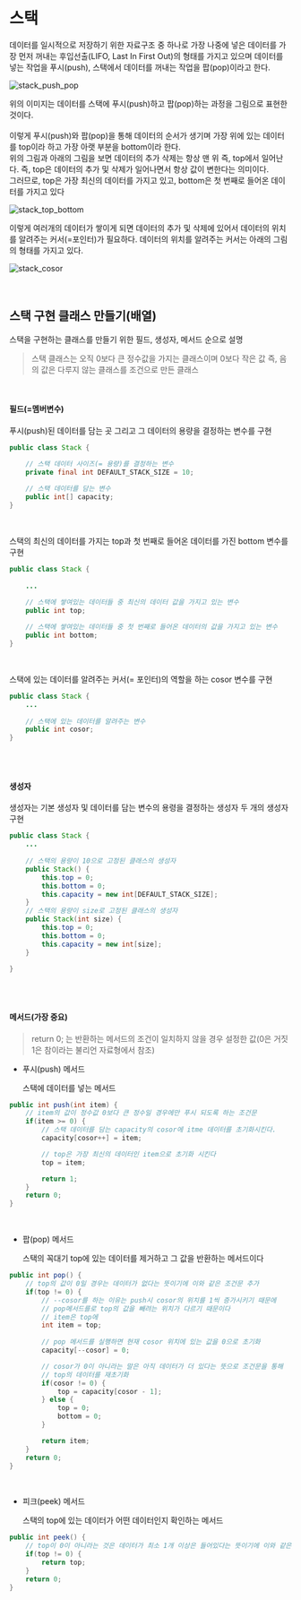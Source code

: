# 스택

데이터를 일시적으로 저장하기 위한 자료구조 중 하나로 가장 나중에 넣은 데이터를 가장 먼저 꺼내는
후입선출(LIFO, Last In First Out)의 형태를 가지고 있으며 데이터를 넣는 작업을 푸시(push), 스택에서 데이터를
꺼내는 작업을 팝(pop)이라고 한다.

![stack_push_pop](https://github.com/Yoojeebee/alogorithm/blob/master/src/images/stack_push_pop.jpg?raw=true) 
  
위의 이미지는 데이터를 스택에 푸시(push)하고 팝(pop)하는 과정을 그림으로 표현한 것이다.  
<br/>
이렇게 푸시(push)와 팝(pop)을 통해 데이터의 순서가 생기며 가장 위에 있는 데이터를 top이라 하고 가장 아랫 부분을
bottom이라 한다.  
위의 그림과 아래의 그림을 보면 데이터의 추가 삭제는 항상 맨 위 즉, top에서 일어난다. 즉, top은 데이터의 추가 및 삭제가 일어나면서 
항상 값이 변한다는 의미이다.  
그러므로, top은 가장 최신의 데이터를 가지고 있고, bottom은 첫 번째로 들어온 데이터를 가지고 있다 

![stack_top_bottom](https://github.com/Yoojeebee/alogorithm/blob/master/src/images/stack_top_bottom.jpg?raw=true)

이렇게 여러개의 데이터가 쌓이게 되면 데이터의 추가 및 삭제에 있어서 데이터의 위치를 알려주는 커서(=포인터)가 필요하다.
데이터의 위치를 알려주는 커서는 아래의 그림의 형태를 가지고 있다.

![stack_cosor](https://github.com/Yoojeebee/alogorithm/blob/master/src/images/stack_cosor.jpg?raw=true)

<br/>
  
## 스택 구현 클래스 만들기(배열)
스택을 구현하는 클래스를 만들기 위한 필드, 생성자, 메서드 순으로 설명<br/>

> 스택 클래스는 오직 0보다 큰 정수값을 가지는 클래스이며 0보다 작은 값 즉, 음의 값은 다루지 않는 클래스를 조건으로 만든 클래스

<br/>

#### 필드(=멤버변수)
푸시(push)된 데이터를 담는 곳 그리고 그 데이터의 용량을 결정하는 변수를 구현
~~~java
public class Stack {

    // 스택 데이터 사이즈(= 용량)를 결정하는 변수
    private final int DEFAULT_STACK_SIZE = 10;    
    
    // 스택 데이터를 담는 변수
    public int[] capacity;
}
~~~
<br/>

스택의 최신의 데이터를 가지는 top과 첫 번째로 들어온 데이터를 가진 bottom 변수를 구현
```java
public class Stack {
    
    ...

    // 스택에 쌓여있는 데이터들 중 최신의 데이터 값을 가지고 있는 변수
    public int top;
    
    // 스택에 쌓여있는 데이터들 중 첫 번째로 들어온 데이터의 값을 가지고 있는 변수
    public int bottom;
}
```
<br/>

스택에 있는 데이터를 알려주는 커서(= 포인터)의 역할을 하는 cosor 변수를 구현
```java
public class Stack {
    ...
    
    // 스택에 있는 데이터를 알려주는 변수
    public int cosor;
}
```
<br/>
<br/>
  
#### 생성자
생성자는 기본 생성자 및 데이터를 담는 변수의 용령을 결정하는 생성자 두 개의 생성자 구현
```java
public class Stack {
    ...
    
    // 스택의 용량이 10으로 고정된 클래스의 생성자
    public Stack() {
        this.top = 0;
        this.bottom = 0;
        this.capacity = new int[DEFAULT_STACK_SIZE];
    }
    // 스택의 용량이 size로 고정된 클래스의 생성자
    public Stack(int size) {
        this.top = 0;
        this.bottom = 0;
        this.capacity = new int[size];
    }

}
```
<br/>
<br/>
  
#### 메서드(가장 중요)
> return 0; 는 반환하는 메서드의 조건이 일치하지 않을 경우 설정한 값(0은 거짓 1은 참이라는 불리언 자료형에서 참조)
- 푸시(push) 메서드  

    스택에 데이터를 넣는 메서드
```java
public int push(int item) {
    // item의 값이 정수값 0보다 큰 정수일 경우에만 푸시 되도록 하는 조건문
    if(item >= 0) {
        // 스택 데이터를 담는 capacity의 cosor에 itme 데이터를 초기화시킨다.
        capacity[cosor++] = item;

        // top은 가장 최신의 데이터인 item으로 초기화 시킨다
        top = item;

        return 1;
    }
    return 0;
}
```
<br/>

- 팝(pop) 메서드  

    스택의 꼭대기 top에 있는 데이터를 제거하고 그 값을 반환하는 메서드이다
```java
public int pop() {
    // top의 값이 0일 경우는 데이터가 없다는 뜻이기에 이와 같은 조건문 추가
    if(top != 0) {
        // --cosor를 하는 이유는 push시 cosor의 위치를 1씩 증가시키기 때문에
        // pop메서드를로 top의 값을 빼려는 위치가 다르기 때문이다
        // item은 top에 
        int item = top;
    
        // pop 메서드를 실행하면 현재 cosor 위치에 있는 값을 0으로 초기화
        capacity[--cosor] = 0;

        // cosor가 0이 아니라는 말은 아직 데이터가 더 있다는 뜻으로 조건문을 통해
        // top의 데이터를 재초기화
        if(cosor != 0) {
            top = capacity[cosor - 1];
        } else {
            top = 0;
            bottom = 0;
        }

        return item;
    }
    return 0;
}
```
<br/>

- 피크(peek) 메서드  

    스택의 top에 있는 데이터가 어떤 데이터인지 확인하는 메서드
```java
public int peek() {
    // top이 0이 아니라는 것은 데이터가 최소 1개 이상은 들어있다는 뜻이기에 이와 같은 조건문 추가
    if(top != 0) {
        return top;
    }
    return 0;
}
```
<br/>